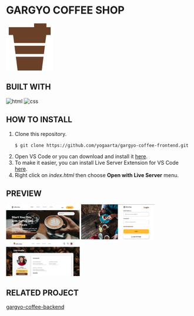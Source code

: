 # GARGYO COFFEE SHOP

![coffee](assets/images/coffee%20logo.png)


## BUILT WITH

![html](https://img.shields.io/badge/html-5-orange)
![css](https://img.shields.io/badge/css-3-blue)

## HOW TO INSTALL
1. Clone this repository.
    ```
    $ git clone https://github.com/yogaarta/gargyo-coffee-frontend.git
    ```
2. Open VS Code or you can download and install it [here](https://code.visualstudio.com/).
3. To make it easier, you can install Live Server Extension for VS Code [here](https://marketplace.visualstudio.com/items?itemName=ritwickdey.LiveServer).
4. Right click on *index.html* then choose **Open with Live Server** menu.

## PREVIEW

<img src="assets/images/homepage.PNG" style="width: 200px">
<img src="assets/images/login.PNG" style="width: 200px">
<img src="assets/images/profile.PNG" style="width: 200px">

## RELATED PROJECT
[gargyo-coffee-backend](https://github.com/yogaarta/gargyo_coffee.git)